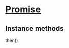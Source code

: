 # [Promise](https://developer.mozilla.org/en-US/docs/Web/JavaScript/Reference/Global_Objects/Promise)

## Instance methods

then()
